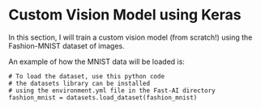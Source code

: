 # Custom Vision Model using Keras
In this section, I will train a custom vision model (from scratch!) using the Fashion-MNIST dataset of images.

An example of how the MNIST data will be loaded is:
```
# To load the dataset, use this python code
# the datasets library can be installed
# using the environment.yml file in the Fast-AI directory
fashion_mnist = datasets.load_dataset(fashion_mnist)
```